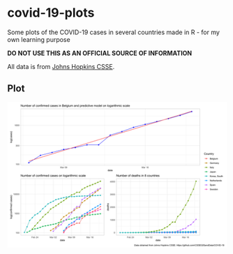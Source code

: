 # covid-19-plots
Some plots of the COVID-19 cases in several countries made in R - for my own learning purpose

**DO NOT USE THIS AS AN OFFICIAL SOURCE OF INFORMATION**

All data is from [Johns Hopkins CSSE](https://github.com/CSSEGISandData/COVID-19).

## Plot
![plot](https://github.com/Jorick/covid-19-plots/blob/master/Fig/covid_plots2020-03-21.png)




